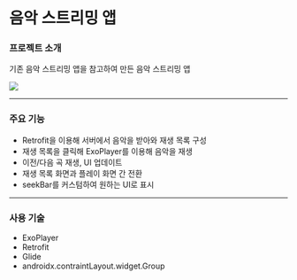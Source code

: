 # 음악 스트리밍 앱

### 프로젝트 소개
기존 음악 스트리밍 앱을 참고하여 만든 음악 스트리밍 앱 

![](https://velog.velcdn.com/images/jieun0915/post/3e124796-ad9c-4ed7-8f02-4cc525935f57/image.jpg)

---

### 주요 기능
- Retrofit을 이용해 서버에서 음악을 받아와 재생 목록 구성
- 재생 목록을 클릭해 ExoPlayer를 이용해 음악을 재생
- 이전/다음 곡 재생, UI 업데이트
- 재생 목록 화면과 플레이 화면 간 전환
- seekBar를 커스텀하여 원하는 UI로 표시

---

### 사용 기술
- ExoPlayer
- Retrofit
- Glide
- androidx.contraintLayout.widget.Group
